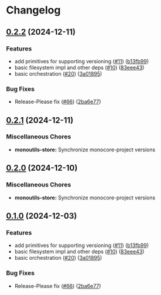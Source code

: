 # Changelog

## [0.2.2](https://github.com/appcypher/monocore/compare/monoutils-store-v0.2.1...monoutils-store-v0.2.2) (2024-12-11)


### Features

* add primitives for supporting versioning ([#11](https://github.com/appcypher/monocore/issues/11)) ([b13fb99](https://github.com/appcypher/monocore/commit/b13fb9995e16c1a63f35f1d6a64742cc26aa28e2))
* basic filesystem impl and other deps ([#10](https://github.com/appcypher/monocore/issues/10)) ([83eee43](https://github.com/appcypher/monocore/commit/83eee439166cad0c05cee569da6a417e47038f23))
* basic orchestration ([#20](https://github.com/appcypher/monocore/issues/20)) ([3a01895](https://github.com/appcypher/monocore/commit/3a0189560d6d7b61c114d482723185031f647e0f))


### Bug Fixes

* Release-Please fix ([#66](https://github.com/appcypher/monocore/issues/66)) ([2ba6e77](https://github.com/appcypher/monocore/commit/2ba6e77d50db32abe1dc966a8d0ad4458fe871b6))

## [0.2.1](https://github.com/appcypher/monocore/compare/monoutils-store-v0.2.0...monoutils-store-v0.2.1) (2024-12-11)


### Miscellaneous Chores

* **monoutils-store:** Synchronize monocore-project versions

## [0.2.0](https://github.com/appcypher/monocore/compare/monoutils-store-v0.1.0...monoutils-store-v0.2.0) (2024-12-10)


### Miscellaneous Chores

* **monoutils-store:** Synchronize monocore-project versions

## [0.1.0](https://github.com/appcypher/monocore/compare/monoutils-store-v0.1.0...monoutils-store-v0.1.0) (2024-12-03)


### Features

* add primitives for supporting versioning ([#11](https://github.com/appcypher/monocore/issues/11)) ([b13fb99](https://github.com/appcypher/monocore/commit/b13fb9995e16c1a63f35f1d6a64742cc26aa28e2))
* basic filesystem impl and other deps ([#10](https://github.com/appcypher/monocore/issues/10)) ([83eee43](https://github.com/appcypher/monocore/commit/83eee439166cad0c05cee569da6a417e47038f23))
* basic orchestration ([#20](https://github.com/appcypher/monocore/issues/20)) ([3a01895](https://github.com/appcypher/monocore/commit/3a0189560d6d7b61c114d482723185031f647e0f))


### Bug Fixes

* Release-Please fix ([#66](https://github.com/appcypher/monocore/issues/66)) ([2ba6e77](https://github.com/appcypher/monocore/commit/2ba6e77d50db32abe1dc966a8d0ad4458fe871b6))
